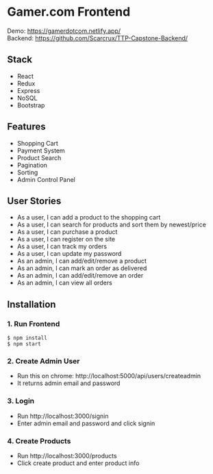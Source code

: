 # Gamer.com Frontend

Demo: https://gamerdotcom.netlify.app/<br/>
Backend: https://github.com/Scarcrux/TTP-Capstone-Backend/

## Stack

<ul>
  <li>React</li>
  <li>Redux</li>
  <li>Express</li>
  <li>NoSQL</li>
  <li>Bootstrap</li>
</ul>

## Features

<ul>
  <li>Shopping Cart</li>
  <li>Payment System</li>
  <li>Product Search</li>
  <li>Pagination</li>
  <li>Sorting</li>
  <li>Admin Control Panel</li>
</ul>

## User Stories

<ul>
  <li>As a user, I can add a product to the shopping cart</li>
  <li>As a user, I can search for products and sort them by newest/price</li>
  <li>As a user, I can purchase a product</li>
  <li>As a user, I can register on the site</li>
  <li>As a user, I can track my orders</li>
  <li>As a user, I can update my password</li>
  <li>As an admin, I can add/edit/remove a product</li>
  <li>As an admin, I can mark an order as delivered</li>
  <li>As an admin, I can add/edit/remove an order</li>
  <li>As an admin, I can view all orders</li>
</ul>

## Installation

### 1. Run Frontend

```
$ npm install
$ npm start
```

### 2. Create Admin User

- Run this on chrome: http://localhost:5000/api/users/createadmin
- It returns admin email and password

### 3. Login

- Run http://localhost:3000/signin
- Enter admin email and password and click signin

### 4. Create Products

- Run http://localhost:3000/products
- Click create product and enter product info
